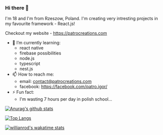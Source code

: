 ### Hi there 👋

I'm 18 and I'm from Rzeszow, Poland. I'm creating very intresting projects in my favourite framework - React.js!

Checkout my website - https://patrocreations.com

- 🌱 I’m currently learning:
  - react native 
  - firebase possibilities 
  - node.js
  - typescript
  - nest.js
- 📫 How to reach me: 
  - email: contact@patrocreations.com
  - facebook: https://facebook.com/patro.igor/
- ⚡ Fun fact: 
  - I'm wasting 7 hours per day in polish school...

[![Anurag's github stats](https://github-readme-stats.vercel.app/api?username=IgorPatro&theme=dracula&show_icons=true)](https://github.com/anuraghazra/github-readme-stats)

[![Top Langs](https://github-readme-stats.vercel.app/api/top-langs/?username=IgorPatro&theme=dracula&show_icons=true)](https://github.com/anuraghazra/github-readme-stats)

[![willianrod's wakatime stats](https://github-readme-stats.vercel.app/api/wakatime?username=IgorPatro&theme=dracula&v=2)](https://github.com/anuraghazra/github-readme-stats)
